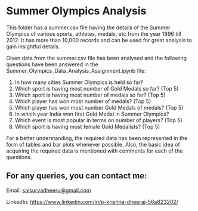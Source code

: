 # Summer Olympics Analysis

This folder has a summer.csv file having the details of the Summer Olympics of various sports, athletes, medals, etc from the year 1896 till 2012. It has more than 10,000 records and can be used for great analysis to gain insightful details.

Given data from the summer.csv file has been analysed and the following questions have been answered in the Summer_Olympics_Data_Analysis_Assignment.ipynb file:

1. In how many cities Summer Olympics is held so far?
2. Which sport is having most number of Gold Medals so far? (Top 5)
3. Which sport is having most number of medals so far? (Top 5)
4. Which player has won most number of medals? (Top 5)
5. Which player has won most number Gold Medals of medals? (Top 5)
6. In which year India won first Gold Medal in Summer Olympics?
7. Which event is most popular in terms on number of players? (Top 5)
8. Which sport is having most female Gold Medalists? (Top 5)

For a better understanding, the required data has been represented in the form of tables and bar plots whenever possible. Also, the basic idea of acquiring the required data is mentioned with comments for each of the questions.


## For any queries, you can contact me:

Email: <saisuryadheeru@gmail.com>

LinkedIn: https://www.linkedin.com/in/p-krishna-dheeraj-56a823202/
